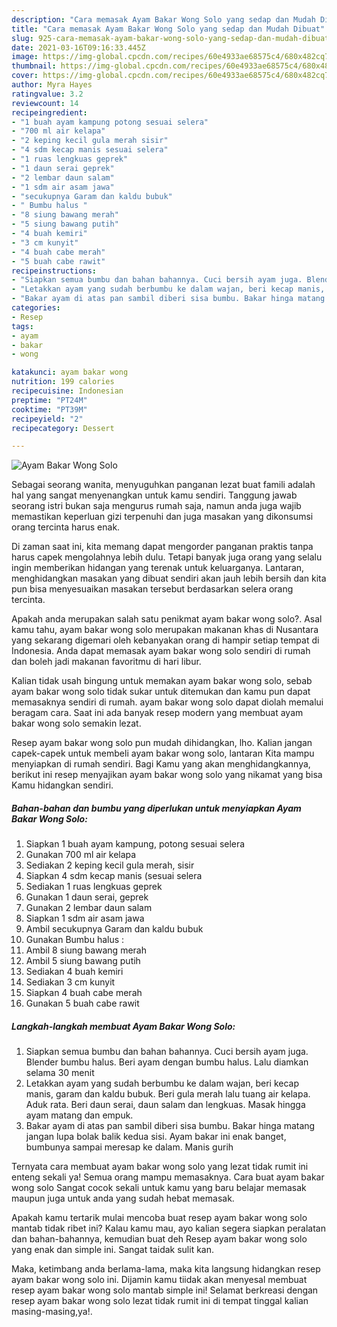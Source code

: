 ```yaml
---
description: "Cara memasak Ayam Bakar Wong Solo yang sedap dan Mudah Dibuat"
title: "Cara memasak Ayam Bakar Wong Solo yang sedap dan Mudah Dibuat"
slug: 925-cara-memasak-ayam-bakar-wong-solo-yang-sedap-dan-mudah-dibuat
date: 2021-03-16T09:16:33.445Z
image: https://img-global.cpcdn.com/recipes/60e4933ae68575c4/680x482cq70/ayam-bakar-wong-solo-foto-resep-utama.jpg
thumbnail: https://img-global.cpcdn.com/recipes/60e4933ae68575c4/680x482cq70/ayam-bakar-wong-solo-foto-resep-utama.jpg
cover: https://img-global.cpcdn.com/recipes/60e4933ae68575c4/680x482cq70/ayam-bakar-wong-solo-foto-resep-utama.jpg
author: Myra Hayes
ratingvalue: 3.2
reviewcount: 14
recipeingredient:
- "1 buah ayam kampung potong sesuai selera"
- "700 ml air kelapa"
- "2 keping kecil gula merah sisir"
- "4 sdm kecap manis sesuai selera"
- "1 ruas lengkuas geprek"
- "1 daun serai geprek"
- "2 lembar daun salam"
- "1 sdm air asam jawa"
- "secukupnya Garam dan kaldu bubuk"
- " Bumbu halus "
- "8 siung bawang merah"
- "5 siung bawang putih"
- "4 buah kemiri"
- "3 cm kunyit"
- "4 buah cabe merah"
- "5 buah cabe rawit"
recipeinstructions:
- "Siapkan semua bumbu dan bahan bahannya. Cuci bersih ayam juga. Blender bumbu halus. Beri ayam dengan bumbu halus. Lalu diamkan selama 30 menit"
- "Letakkan ayam yang sudah berbumbu ke dalam wajan, beri kecap manis, garam dan kaldu bubuk. Beri gula merah lalu tuang air kelapa. Aduk rata. Beri daun serai, daun salam dan lengkuas. Masak hingga ayam matang dan empuk."
- "Bakar ayam di atas pan sambil diberi sisa bumbu. Bakar hinga matang jangan lupa bolak balik kedua sisi. Ayam bakar ini enak banget, bumbunya sampai meresap ke dalam. Manis gurih"
categories:
- Resep
tags:
- ayam
- bakar
- wong

katakunci: ayam bakar wong 
nutrition: 199 calories
recipecuisine: Indonesian
preptime: "PT24M"
cooktime: "PT39M"
recipeyield: "2"
recipecategory: Dessert

---
```



![Ayam Bakar Wong Solo](https://img-global.cpcdn.com/recipes/60e4933ae68575c4/680x482cq70/ayam-bakar-wong-solo-foto-resep-utama.jpg)

Sebagai seorang wanita, menyuguhkan panganan lezat buat famili adalah hal yang sangat menyenangkan untuk kamu sendiri. Tanggung jawab seorang istri bukan saja mengurus rumah saja, namun anda juga wajib memastikan keperluan gizi terpenuhi dan juga masakan yang dikonsumsi orang tercinta harus enak.

Di zaman  saat ini, kita memang dapat mengorder panganan praktis tanpa harus capek mengolahnya lebih dulu. Tetapi banyak juga orang yang selalu ingin memberikan hidangan yang terenak untuk keluarganya. Lantaran, menghidangkan masakan yang dibuat sendiri akan jauh lebih bersih dan kita pun bisa menyesuaikan masakan tersebut berdasarkan selera orang tercinta. 



Apakah anda merupakan salah satu penikmat ayam bakar wong solo?. Asal kamu tahu, ayam bakar wong solo merupakan makanan khas di Nusantara yang sekarang digemari oleh kebanyakan orang di hampir setiap tempat di Indonesia. Anda dapat memasak ayam bakar wong solo sendiri di rumah dan boleh jadi makanan favoritmu di hari libur.

Kalian tidak usah bingung untuk memakan ayam bakar wong solo, sebab ayam bakar wong solo tidak sukar untuk ditemukan dan kamu pun dapat memasaknya sendiri di rumah. ayam bakar wong solo dapat diolah memalui beragam cara. Saat ini ada banyak resep modern yang membuat ayam bakar wong solo semakin lezat.

Resep ayam bakar wong solo pun mudah dihidangkan, lho. Kalian jangan capek-capek untuk membeli ayam bakar wong solo, lantaran Kita mampu menyiapkan di rumah sendiri. Bagi Kamu yang akan menghidangkannya, berikut ini resep menyajikan ayam bakar wong solo yang nikamat yang bisa Kamu hidangkan sendiri.

<!--inarticleads1-->

##### Bahan-bahan dan bumbu yang diperlukan untuk menyiapkan Ayam Bakar Wong Solo:

1. Siapkan 1 buah ayam kampung, potong sesuai selera
1. Gunakan 700 ml air kelapa
1. Sediakan 2 keping kecil gula merah, sisir
1. Siapkan 4 sdm kecap manis (sesuai selera
1. Sediakan 1 ruas lengkuas geprek
1. Gunakan 1 daun serai, geprek
1. Gunakan 2 lembar daun salam
1. Siapkan 1 sdm air asam jawa
1. Ambil secukupnya Garam dan kaldu bubuk
1. Gunakan  Bumbu halus :
1. Ambil 8 siung bawang merah
1. Ambil 5 siung bawang putih
1. Sediakan 4 buah kemiri
1. Sediakan 3 cm kunyit
1. Siapkan 4 buah cabe merah
1. Gunakan 5 buah cabe rawit




<!--inarticleads2-->

##### Langkah-langkah membuat Ayam Bakar Wong Solo:

1. Siapkan semua bumbu dan bahan bahannya. Cuci bersih ayam juga. Blender bumbu halus. Beri ayam dengan bumbu halus. Lalu diamkan selama 30 menit
1. Letakkan ayam yang sudah berbumbu ke dalam wajan, beri kecap manis, garam dan kaldu bubuk. Beri gula merah lalu tuang air kelapa. Aduk rata. Beri daun serai, daun salam dan lengkuas. Masak hingga ayam matang dan empuk.
1. Bakar ayam di atas pan sambil diberi sisa bumbu. Bakar hinga matang jangan lupa bolak balik kedua sisi. Ayam bakar ini enak banget, bumbunya sampai meresap ke dalam. Manis gurih




Ternyata cara membuat ayam bakar wong solo yang lezat tidak rumit ini enteng sekali ya! Semua orang mampu memasaknya. Cara buat ayam bakar wong solo Sangat cocok sekali untuk kamu yang baru belajar memasak maupun juga untuk anda yang sudah hebat memasak.

Apakah kamu tertarik mulai mencoba buat resep ayam bakar wong solo mantab tidak ribet ini? Kalau kamu mau, ayo kalian segera siapkan peralatan dan bahan-bahannya, kemudian buat deh Resep ayam bakar wong solo yang enak dan simple ini. Sangat taidak sulit kan. 

Maka, ketimbang anda berlama-lama, maka kita langsung hidangkan resep ayam bakar wong solo ini. Dijamin kamu tiidak akan menyesal membuat resep ayam bakar wong solo mantab simple ini! Selamat berkreasi dengan resep ayam bakar wong solo lezat tidak rumit ini di tempat tinggal kalian masing-masing,ya!.

